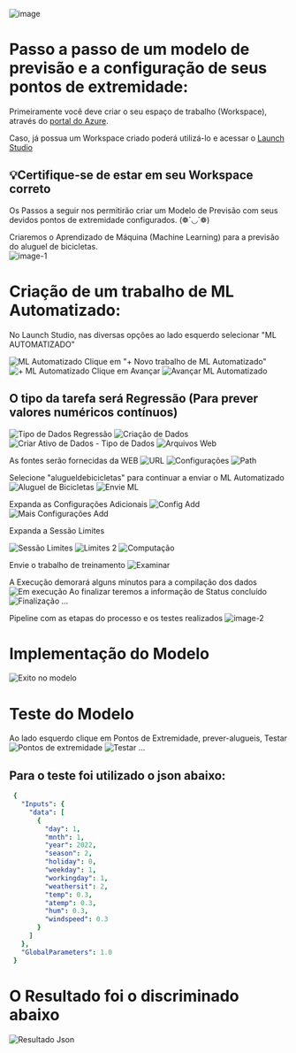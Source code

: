 ![image](https://github.com/cezarscarvalho/Fotos-Projetos-Azure/assets/158849910/5170a2e1-2d49-4d74-bd3f-5c68d87412f3)

# Passo a passo de um modelo de previsão e a configuração de seus pontos de extremidade:


Primeiramente você deve criar o seu espaço de trabalho (Workspace), através do [portal do Azure](https://www.portal.azure.com).

Caso, já possua um Workspace criado poderá utilizá-lo e acessar o [Launch Studio](https://ml.azure.com) 

## 💡Certifique-se de estar em seu Workspace correto

Os Passos a seguir nos permitirão criar um Modelo de Previsão com seus devidos pontos de extremidade configurados. (❁´◡`❁)

Criaremos o Aprendizado de Máquina (Machine Learning) para a previsão do aluguel de bicicletas.    
![image-1](https://github.com/cezarscarvalho/Fotos-Projetos-Azure/assets/158849910/05f91a3b-77e5-483e-93a7-19c85a0dc605)



# Criação de um trabalho de ML Automatizado:

No Launch Studio, nas diversas opções ao lado esquerdo selecionar  "ML AUTOMATIZADO" 

![ML Automatizado](https://github.com/cezarscarvalho/Fotos-Projetos-Azure/assets/158849910/1c06337e-fba4-4087-8405-51d6a02110dd)
Clique em "+ Novo trabalho de ML Automatizado"
![+ ML Automatizado](https://github.com/cezarscarvalho/Fotos-Projetos-Azure/assets/158849910/561be846-b229-4a83-9d4b-a1c5329cbb44)
Clique em Avançar
![Avançar ML Automatizado](https://github.com/cezarscarvalho/Fotos-Projetos-Azure/assets/158849910/440ff26d-0915-4f9b-93ce-1774c55144ab)
## O tipo da tarefa será Regressão (Para prever valores numéricos contínuos)
![Tipo de Dados Regressão](https://github.com/cezarscarvalho/Fotos-Projetos-Azure/assets/158849910/abeddb59-889d-4946-b9b5-aadd593821df)
![Criação de Dados](https://github.com/cezarscarvalho/Fotos-Projetos-Azure/assets/158849910/8718c095-b2d8-413b-a660-a75dbfc8a43c)
![Criar Ativo de Dados - Tipo de Dados](https://github.com/cezarscarvalho/Fotos-Projetos-Azure/assets/158849910/856d13f8-f542-41f3-b448-f7005bf99601)
![Arquivos Web](https://github.com/cezarscarvalho/Fotos-Projetos-Azure/assets/158849910/2c0f5302-1d6a-4c90-b51b-d9b51c875449)

As fontes serão fornecidas da WEB
![URL](https://github.com/cezarscarvalho/Fotos-Projetos-Azure/assets/158849910/86751681-ea4c-411d-9fd5-454bdfe6c7f7)
![Configurações](https://github.com/cezarscarvalho/Fotos-Projetos-Azure/assets/158849910/d1ca4eb5-0f9f-40d0-bc87-c8870f76cf5a)
![Path](https://github.com/cezarscarvalho/Fotos-Projetos-Azure/assets/158849910/d5d6faa7-c3b3-4a12-aff3-22ddafa63c5f)

Selecione "alugueldebicicletas" para continuar a enviar o ML Automatizado
![Aluguel de Bicicletas](https://github.com/cezarscarvalho/Fotos-Projetos-Azure/assets/158849910/a57b688e-998f-4ccb-874d-b58a5d94d85f)
![Envie ML](https://github.com/cezarscarvalho/Fotos-Projetos-Azure/assets/158849910/870a623d-e72b-4c6d-8b5c-b02cedf4aecc)

Expanda as Configurações Adicionais
![Config Add](https://github.com/cezarscarvalho/Fotos-Projetos-Azure/assets/158849910/884a258d-20fb-49bb-a1e0-bd0bfd85da89)
![Mais Configurações Add](https://github.com/cezarscarvalho/Fotos-Projetos-Azure/assets/158849910/0eda756f-b8c1-4901-a849-65f7e9e7621b)

Expanda a Sessão Limites

![Sessão Limites](https://github.com/cezarscarvalho/Fotos-Projetos-Azure/assets/158849910/ed3e8b11-b7ea-45c7-8b33-0d3ec0264260)
![Limites 2](https://github.com/cezarscarvalho/Fotos-Projetos-Azure/assets/158849910/173d9e40-eba1-4f9f-a495-61e34f634d56)
![Computação](https://github.com/cezarscarvalho/Fotos-Projetos-Azure/assets/158849910/2b954421-1550-44db-9326-823960d59f7a)

Envie o trabalho de treinamento
![Examinar](https://github.com/cezarscarvalho/Fotos-Projetos-Azure/assets/158849910/d6ede542-ec4b-43e8-b7eb-ea38272548d8)

A Execução demorará alguns minutos para a compilação dos dados
![Em execução](https://github.com/cezarscarvalho/Fotos-Projetos-Azure/assets/158849910/62336e9f-5b64-44ce-bc99-0cfba00822d5)
Ao finalizar teremos a informação de Status concluído
![Finalização](https://github.com/cezarscarvalho/Fotos-Projetos-Azure/assets/158849910/9a89411a-7e10-45d9-ba7b-893f76138955)
...

Pipeline com as etapas do processo e os testes realizados
![image-2](https://github.com/cezarscarvalho/Fotos-Projetos-Azure/assets/158849910/ba072fdc-58ac-43f5-996e-20274309c27b)
# Implementação do Modelo
![Exito no modelo](https://github.com/cezarscarvalho/Fotos-Projetos-Azure/assets/158849910/d3757581-6ab3-4cdc-b712-bb171b7d3268)
# Teste do Modelo

Ao lado esquerdo clique em Pontos de Extremidade, prever-alugueis, Testar
![Pontos de extremidade](https://github.com/cezarscarvalho/Fotos-Projetos-Azure/assets/158849910/df282152-4f27-4d2e-a8ee-2e9c0ee9c476)
![Testar](https://github.com/cezarscarvalho/Fotos-Projetos-Azure/assets/158849910/156e0fde-4b91-4d1f-9cd1-f55397989602)
...

## Para o teste foi utilizado o json abaixo:
```yaml
 {
   "Inputs": { 
     "data": [
       {
         "day": 1,
         "mnth": 1,   
         "year": 2022,
         "season": 2,
         "holiday": 0,
         "weekday": 1,
         "workingday": 1,
         "weathersit": 2, 
         "temp": 0.3, 
         "atemp": 0.3,
         "hum": 0.3,
         "windspeed": 0.3 
       }
     ]    
   },   
   "GlobalParameters": 1.0
 }
 ``````


# O Resultado foi o discriminado abaixo

![Resultado Json](https://github.com/cezarscarvalho/Fotos-Projetos-Azure/assets/158849910/2ba97c97-f855-48d3-b4fa-e267f31700e1)
